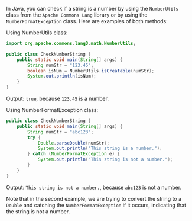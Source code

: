 In Java, you can check if a string is a number by using the `NumberUtils` class from the `Apache Commons Lang` library or by using the `NumberFormatException` class. Here are examples of both methods:

Using NumberUtils class:

```java
import org.apache.commons.lang3.math.NumberUtils;

public class CheckNumberString {
    public static void main(String[] args) {
        String numStr = "123.45";
        boolean isNum = NumberUtils.isCreatable(numStr);
        System.out.println(isNum);
    }
}
```

Output: `true`, because `123.45` is a number.

Using NumberFormatException class:

```java
public class CheckNumberString {
    public static void main(String[] args) {
        String numStr = "abc123";
        try {
            Double.parseDouble(numStr);
            System.out.println("This string is a number.");
        } catch (NumberFormatException e) {
            System.out.println("This string is not a number.");
        }
    }
}
```

Output: `This string is not a number.`, because `abc123` is not a number.

Note that in the second example, we are trying to convert the string to a `Double` and catching the `NumberFormatException` if it occurs, indicating that the string is not a number.